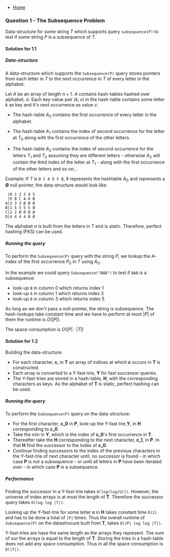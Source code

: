 * [Home](README.md)

### Question 1 - The Subsequence Problem
Data-structure for some string $T$ which supports query `subsequence(P)` to test if some string $P$ is a subsequence of $T$.
#### Solution for 1.1

##### Data-structure
A data-structure which supports the `Subsequence(P)` query stores pointers from each letter in $T$ to the next occurrence in $T$ of every letter in the alphabet.

Let $A$ be an array of length $n + 1$. $A$ contains hash-tables hashed over alphabet, $\sigma$. Each key-value pair $(k,v)$ in the hash-table contains some letter $k$ as key and it's next occurrence as value $v$.

* The hash-table $A_0$ contains the first occurrence of every letter in the alphabet.

* The hash-table $A_1$ contains the index of second occurrence for the letter at $T_0$ along with the first occurrence of the other letters.

* The hash-table $A_2$ contains the index of second occurrence for the letters $T_1$ and $T_2$ assuming they are different letters - otherwise $A_2$ will contain the third index of the letter at $T_1$ - along with the first occurrence of the other letters and so on...

Example: If $T$ is `B C A D F B`, $¥$ represents the hashtable $A_0$ and represents a **Ø** null pointer, the data-structure would look like:
```
 |0 1 2 3 4 5
 |¥ B C A D B
A|3 3 3 Ø Ø Ø
B|1 5 5 5 5 Ø
C|2 2 Ø Ø Ø Ø
D|4 4 4 4 Ø Ø
```

The alphabet $\sigma$ is built from the letters in $T$ and is static. Therefore, perfect hashing (FKS) can be used.

##### Running the query
To perform the `Subsequence(P)` query with the string $P$, we lookup the $A$-index of the first occurrence $P_0$ in $T$ using $A_0$.

In the example we could query `Subsequence("BAB")` to test if `BAB` is a subsequence:
* look-up `B` in column 0 which returns index 1
* look-up `A` in column 1 which returns index 3
* look-up `B` in column 3 which returns index 5

As long as we don't pass a null-pointer, the string is subsequence. The hash-lookups take constant time and we have to perform at most $|P|$ of them the runtime is $O(|P|)$.

The space consumption is $O(|P|\cdot|T|)$

#### Solution for 1.2
Building the data-structure.
* For each character, **c**, in **T** an array of indices at which **c** occurs in **T** is constructed.
* Each array is converted to a Y-fast-trie, **Y** for fast successor queries.
* The Y-fast-tries are stored in a hash-table, **H**, with the corresponding characters as keys. As the alphabet of **T** is static, perfect hashing can be used.

##### Running the query
To perform the `Subsequence(P)` query on the data-structure:
* For the first character, **c_0** in **P**, look-up the Y-fast trie,**Y**, in **H** corresponding to **c_0**.
* Take the min in **Y**, which is the index of **c_0**'s first occurrence in **T**.
* Thereafter take the **H** corresponding to the next character, **c_1**, in **P**. In that **H** find the successor to the index of **c_0**.
* Continue finding successors to the index of the previous characters in the Y-fast-trie of next character until, no successor is found - in which case **P** is not a subsequence - or until all letters in **P** have been iterated over - in which case **P** *is* a subsequence.

##### Performance

Finding the successor in a Y-fast-trie takes `O(log(log(U)))`. However, the universe of index arrays is at most the length of **T**. Therefore the successor query takes `O(log log |T|)`.

Looking up the Y-fast-trie for some letter **c** in **H** takes constant time `O(1)` and has to be done a total of `|P|` times. Thus the overall runtime of `Subsequence(P)` on the datastrucure built from **T**, takes `O(|P| log log |T|)`.

Y-fast-tries are have the same length as the arrays they represent. The sum of our the arrays is equal to the length of **T**. Storing the tries in a hash-table does not add any space consumption. Thus in all the space consumption is `O(|T|)`.
